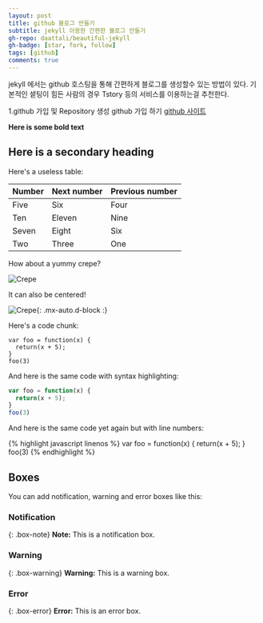 ```yaml
---
layout: post
title: github 블로그 만들기
subtitle: jekyll 이용한 간편한 블로그 만들기
gh-repo: daattali/beautiful-jekyll
gh-badge: [star, fork, follow]
tags: [github]
comments: true
---
```


jekyll 에서는 github 호스팅을 통해 간편하게 블로그를 생성할수 있는 방법이 있다.
기본적인 셑팅이 힘든 사람의 경우 Tstory 등의 서비스를 이용하는걸 추천한다. 

1.github 가입 및 Repository 생성 
 github 가입 하기 [github 사이트](https://github.com/)

**Here is some bold text**

## Here is a secondary heading

Here's a useless table:

| Number | Next number | Previous number |
| :------ |:--- | :--- |
| Five | Six | Four |
| Ten | Eleven | Nine |
| Seven | Eight | Six |
| Two | Three | One |


How about a yummy crepe?

![Crepe](https://s3-media3.fl.yelpcdn.com/bphoto/cQ1Yoa75m2yUFFbY2xwuqw/348s.jpg)

It can also be centered!

![Crepe](https://s3-media3.fl.yelpcdn.com/bphoto/cQ1Yoa75m2yUFFbY2xwuqw/348s.jpg){: .mx-auto.d-block :}

Here's a code chunk:

~~~
var foo = function(x) {
  return(x + 5);
}
foo(3)
~~~

And here is the same code with syntax highlighting:

```javascript
var foo = function(x) {
  return(x + 5);
}
foo(3)
```

And here is the same code yet again but with line numbers:

{% highlight javascript linenos %}
var foo = function(x) {
  return(x + 5);
}
foo(3)
{% endhighlight %}

## Boxes
You can add notification, warning and error boxes like this:

### Notification

{: .box-note}
**Note:** This is a notification box.

### Warning

{: .box-warning}
**Warning:** This is a warning box.

### Error

{: .box-error}
**Error:** This is an error box.